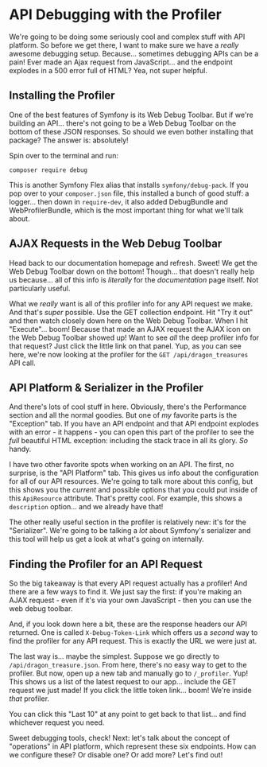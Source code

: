 # API Debugging with the Profiler

We're going to be doing some seriously cool and complex stuff with API platform.
So before we get there, I want to make sure we have a *really* awesome debugging
setup. Because... sometimes debugging APIs can be a pain! Ever made an Ajax request
from JavaScript... and the endpoint explodes in a 500 error full of HTML? Yea,
not super helpful.

## Installing the Profiler

One of the best features of Symfony is its Web Debug Toolbar. But if we're building
an API... there's not going to be a Web Debug Toolbar on the bottom of these JSON
responses. So should we even bother installing that package? The answer is: absolutely!

Spin over to the terminal and run:

```terminal
composer require debug
```

This is another Symfony Flex alias that installs `symfony/debug-pack`. If you pop
over to your `composer.json` file, this installed a bunch of good stuff: a
logger... then down in `require-dev`, it also added DebugBundle
and WebProfilerBundle, which is the most important thing for what we'll talk about.

## AJAX Requests in the Web Debug Toolbar

Head back to our documentation homepage and refresh. Sweet! We get the Web
Debug Toolbar down on the bottom! Though... that doesn't really help us because...
all of this info is *literally* for the *documentation* page itself. Not particularly
useful.

What we *really* want is all of this profiler info for any API request we make.
And that's *super* possible. Use the GET collection endpoint. Hit "Try it out" and
then watch closely down here on the Web Debug Toolbar. When I hit "Execute"... boom!
Because that made an AJAX request the AJAX icon on the Web Debug Toolbar showed
up! Want to see *all* the deep profiler info for that request? Just click the little
link on that panel. Yup, as you can see here, we're now looking at the profiler
for the `GET /api/dragon_treasures` API call.

## API Platform & Serializer in the Profiler

And there's lots of cool stuff in here. Obviously, there's the Performance section
and all the normal goodies. But one of *my* favorite parts is the "Exception" tab.
If you have an API endpoint and that API endpoint explodes with an error - it
happens - you can open this part of the profiler to see the *full* beautiful HTML
exception: including the stack trace in all its glory. *So* handy.

I have two other favorite spots when working on an API. The first,
no surprise, is the "API Platform" tab. This gives us info about the configuration
for all of our API resources. We're going to talk more about this config, but this
shows you the *current* and possible options that you could put inside of this
`ApiResource` attribute. That's pretty cool. For example, this shows a `description`
option... and we already have that!

The other really useful section in the profiler is relatively new: it's for
the "Serializer". We're going to be talking a *lot* about Symfony's serializer and
this tool will help us get a look at what's going on internally.

## Finding the Profiler for an API Request

So the big takeaway is that every API request actually has a profiler! And there
are a few ways to find it. We just say the first: if you're making an AJAX
request - even if it's via your own JavaScript - then you can use the web
debug toolbar.

And, if you look down here a bit, these are the response headers our API returned. One
is called `X-Debug-Token-Link` which offers us a *second* way to find the profiler
for any API request. This is exactly the URL we were just at.

The last way is... maybe the simplest. Suppose we go directly
to `/api/dragon_treasure.json`. From here, there's no easy way to get to the
profiler. But now, open up a new tab and manually go to `/_profiler`. Yup! This
shows us a list of the latest request to our app... include the GET request we just
made! If you click the little token link... boom! We're inside *that* profiler.

You can click this "Last 10" at any point to get back to that list... and
find whichever request you need.

Sweet debugging tools, check! Next: let's talk about the concept of "operations"
in API platform, which represent these six endpoints. How can we configure these?
Or disable one? Or add more? Let's find out!
